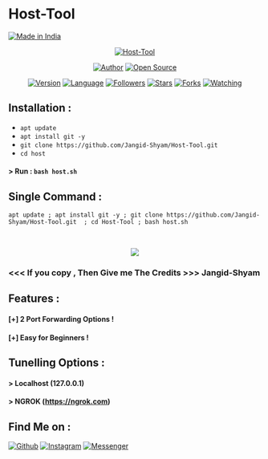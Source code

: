 # Host-Tool

<p align="left">
<a href="#"><img title="Made in India" src="https://img.shields.io/badge/MADE%20IN-INDIA-green?colorA=%23ff0000&colorB=%23017e40&style=for-the-badge"></a>
</p>
<p align="center">
<a href="#"><img title="Host-Tool" src="https://raw.githubusercontent.com/Jangid--Shyam/release-download/master/images/banner/host.png"></a>
</p>
<p align="center">
<a href="https://github.com/shyam--jangid07"><img title="Author" src="https://img.shields.io/badge/Author-shyam--jangid-red.svg?style=for-the-badge&logo=github"></a>
<a href="#"><img title="Open Source" src="https://img.shields.io/badge/Open%20Source-%E2%9D%A4-green?style=for-the-badge"></a>
</p>
<p align="center">
<a href="#"><img title="Version" src="https://img.shields.io/badge/Version-2.1-green.svg?style=flat-square"></a>
<a href="#"><img title="Language" src="https://badges.frapsoft.com/bash/v1/bash.png?v=103"></a>
<a href="https://github.com/Jangid-Shyam/followers"><img title="Followers" src="https://img.shields.io/github/followers/Jangid-Shyam?color=blue&style=flat-square"></a>
<a href="https://github.com/Jangid-Shyam/Host-Tool/stargazers/"><img title="Stars" src="https://img.shields.io/github/stars/Jangid-Shyam/Host-Tool?color=red&style=flat-square"></a>
<a href="https://github.com/Jangid-Shyam/Host-Tool/network/members"><img title="Forks" src="https://img.shields.io/github/forks/Jangid-Shyam/Host-Tool?color=red&style=flat-square"></a>
<a href="https://github.com/Jangid-Shyam/Host-Tool/watchers"><img title="Watching" src="https://img.shields.io/github/watchers/Jangid-Shyam/Host-Tool?label=Watchers&color=blue&style=flat-square"></a>
</p>

## Installation :

* `apt update`
* `apt install git -y`
* `git clone https://github.com/Jangid-Shyam/Host-Tool.git`
* `cd host`

#### > Run : `bash host.sh`

## Single Command :
```
apt update ; apt install git -y ; git clone https://github.com/Jangid-Shyam/Host-Tool.git  ; cd Host-Tool ; bash host.sh
```
<br>
<p align="center">
<img src="https://raw.githubusercontent.com/Jangid-Shyam/release-download/master/images/host.png"/>

### <<< If you copy , Then Give me The Credits >>> Jangid-Shyam

## Features :
#### [+] 2 Port Forwarding Options !
#### [+] Easy for Beginners !

## Tunelling Options :
#### > Localhost (127.0.0.1)
#### > NGROK (https://ngrok.com)

## Find Me on :
[![Github](https://img.shields.io/badge/Github-SHYAM--JANGID-green?style=for-the-badge&logo=github)](https://github.com/htr-tech)
[![Instagram](https://img.shields.io/badge/IG-%40tahmid.rayat-red?style=for-the-badge&logo=instagram)](https://www.instagram.com/Jangid.Shyam)
[![Messenger](https://img.shields.io/badge/Chat-Messenger-blue?style=for-the-badge&logo=messenger)](https://m.me/Jangid.Shyam.official)
